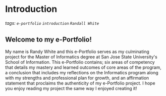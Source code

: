 # Introduction
###### tags: `e-portfolio` `introduction` `Randall White`

## Welcome to my e-Portfolio!

My name is Randy White and this e-Portfolio serves as my culminating project for the Master of Informatics degree at San Jose State University's School of Information. This e-Portfolio contains; six areas of competency that details my mastery and learned outcomes of core areas of the program, a conclusion that includes my reflections on the Informatics program along with my strengths and professional plan for growth, and an affirmation statement that proclaims the authenticity of my e-Portfolio project. I hope you enjoy reading my project the same way I enjoyed creating it!